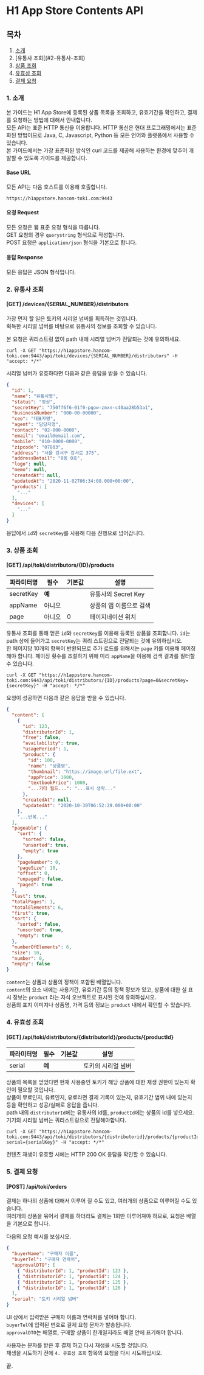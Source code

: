 # H1 App Store Contents API

## 목차

1. [소개](#1-소개)
2. [유통사 조회[(#2-유통사-조회)
3. [상품 조회](#3-상품-조회)
4. [유효성 조회](#4-유효성-조회)
5. [결제 요청](#5-결제-요청)

### 1. 소개

본 가이드는 H1 App Store에 등록된 상품 목록을 조회하고, 유효기간을 확인하고, 결제를 요청하는 방법에 대해서 안내합니다.  
모든 API는 표준 HTTP 통신을 이용합니다. HTTP 통신은 현대 프로그래밍에서는 표준화된 방법이므로 Java, C, Javascript, Python 등 모든 언어와 플랫폼에서 사용할 수 있습니다.  
본 가이드에서는 가장 표준화된 방식인 curl 코드를 제공해 사용하는 환경에 맞추어 개발할 수 있도록 가이드를 제공합니다.

#### Base URL

모든 API는 다음 호스트를 이용해 호출합니다.

```shell script
https://h1appstore.hancom-toki.com:9443
```

#### 요청 Request

모든 요청은 웹 표준 요청 형식을 따릅니다.  
GET 요청의 경우 `querystring` 형식으로 작성합니다.  
POST 요청은 `application/json` 형식을 기본으로 합니다.  

#### 응답 Response

모든 응답은 JSON 형식입니다. 

### 2. 유통사 조회
#### [GET] /devices/{SERIAL_NUMBER}/distributors

가장 먼저 할 일은 토키의 시리얼 넘버를 획득하는 것입니다.  
획득한 시리얼 넘버를 바탕으로 유통사의 정보를 조회할 수 있습니다.

본 요청은 쿼리스트링 없이 path 내에 시리얼 넘버가 전달되는 것에 유의하세요.

```shell script
curl -X GET "https://h1appstore.hancom-toki.com:9443/api/toki/devices/{SERIAL_NUMBER}/distributors" -H "accept: */*"
```  

시리얼 넘버가 유효하다면 다음과 같은 응답을 받을 수 있습니다.

```json
{
  "id": 1,
  "name": "유통사명",
  "status": "정상",
  "secretKey": "750ff6f6-01f0-pqow-zmxn-c40aa28b53a1",
  "businessNumber": "000-00-00000",
  "ceo": "대표자명",
  "agent": "담당자명",
  "contact": "02-000-0000",
  "email": "email@email.com",
  "mobile": "010-0000-0000",
  "zipcode": "07803",
  "address": "서울 강서구 강서로 375",
  "addressDetail": "0동 0호",
  "logo": null,
  "memo": null,
  "createdAt": null,
  "updatedAt": "2020-11-02T06:34:08.000+00:00",
  "products": [
    "..."
  ],
  "devices": [
    "..."
  ]
}
```

응답에서 `id`와 `secretKey`를 사용해 다음 진행으로 넘어갑니다.

### 3. 상품 조회
#### [GET] /api/toki/distributors/{ID}/products

|파라미터명    |필수    |기본값|설명                  |
|------------|-------|-----|---------------------|
|secretKey   |**예** |     |유통사의 Secret Key    |
|appName     |아니오  |     |상품의 앱 이름으로 검색  |
|page        |아니오  |0    |페이지네이션 위치       |

유통사 조회를 통해 얻은 `id`와 `secretKey`를 이용해 등록된 상품을 조회합니다. `id`는 path 상에 들어가고 `secretKey`는 쿼리 스트링으로 전달되는 것에 유의하십시오.  
한 페이지당 10개의 항목이 반환되므로 추가 로드를 위해서는 `page` 키를 이용해 페이징 해야 합니다. 페이징 횟수를 조절하기 위해 미리 `appName`을 이용해 검색 결과를 필터할 수 있습니다.

```shell script
curl -X GET "https://h1appstore.hancom-toki.com:9443/api/toki/distributors/{ID}/products?page=0&secretKey={secretKey}" -H "accept: */*"
```

요청이 성공하면 다음과 같은 응답을 받을 수 있습니다.

```json
{
  "content": [
    {
      "id": 123,
      "distributorId": 1,
      "free": false,
      "availability": true,
      "usagePeriod": 1,
      "product": {
        "id": 100,
        "name": "상품명",
        "thumbnail": "https://image.url/file.ext",
        "appPrice": 1000,
        "textbookPrice": 1000,
        "...기타 필드...": "...표시 생략..."
      },
      "createdAt": null,
      "updatedAt": "2020-10-30T06:52:29.000+00:00"
    },
    "...반복..."
  ],
  "pageable": {
    "sort": {
      "sorted": false,
      "unsorted": true,
      "empty": true
    },
    "pageNumber": 0,
    "pageSize": 10,
    "offset": 0,
    "unpaged": false,
    "paged": true
  },
  "last": true,
  "totalPages": 1,
  "totalElements": 6,
  "first": true,
  "sort": {
    "sorted": false,
    "unsorted": true,
    "empty": true
  },
  "numberOfElements": 6,
  "size": 10,
  "number": 0,
  "empty": false
}
```

`content`는 상품과 상품의 정책이 포함된 배열입니다.  
`content`의 요소 내에는 사용기간, 유효기간 등의 정책 정보가 있고, 상품에 대한 실 표시 정보는 `product` 라는 자식 오브젝트로 표시된 것에 유의하십시오.  
상품의 표지 이미지나 상품명, 가격 등의 정보는 `product` 내에서 확인할 수 있습니다.

### 4. 유효성 조회
#### [GET] /api/toki/distributors/{distributorId}/products/{productId}

|파라미터명    |필수    |기본값|설명                  |
|------------|-------|-----|---------------------|
|serial   |**예** |     |토키의 시리얼 넘버    |

상품의 목록을 얻었다면 현재 사용중인 토키가 해당 상품에 대한 재생 권한이 있는지 확인이 필요할 것입니다.  
상품이 무료인지, 유료인지, 유료라면 결제 기록이 있는지, 유효기간 범위 내에 있는지 등을 확인하고 성공/실패로 응답을 줍니다.  
path 내의 `distributorId`에는 유통사의 id를, `productId`에는 상품의 id를 넣으세요.  
기기의 시리얼 넘버는 쿼리스트링으로 전달해야합니다.

```shell script
curl -X GET "https://h1appstore.hancom-toki.com:9443/api/toki/distributors/{distributorid}/products/{productId}?serial={serialKey}" -H "accept: */*"
```

컨텐츠 재생이 유효할 시에는 HTTP 200 OK 응답을 확인할 수 있습니다.

### 5. 결제 요청
#### [POST] /api/toki/orders

결제는 하나의 상품에 대해서 이루어 질 수도 있고, 여러개의 상품으로 이루어질 수도 있습니다.  
여러개의 상품을 묶어서 결제를 하더라도 결제는 1회만 이루어져야 하므로, 요청은 배열을 기본으로 합니다.

다음의 요청 예시를 보십시오.

```json
{
  "buyerName": "구매자 이름",
  "buyerTel": "구매자 연락처",
  "approvalDTO": [
    { "distributorId": 1, "productId": 123 },
    { "distributorId": 1, "productId": 124 },
    { "distributorId": 1, "productId": 125 },
    { "distributorId": 1, "productId": 126 }
  ],
  "serial": "토키 시리얼 넘버"
}
```
UI 상에서 입력받은 구매자 이름과 연락처를 넣어야 합니다.  
`buyerTel`에 입력된 번호로 결제 요청 문자가 발송됩니다.  
`approvalDTO`는 배열로, 구매할 상품이 한개일지라도 배열 안에 표기해야 합니다.  

사용자는 문자를 받은 후 결제 하고 다시 재생을 시도할 것입니다.  
재생을 시도하기 전에 `4. 유효성 조회` 항목의 요청을 다시 시도하십시오.

끝.
